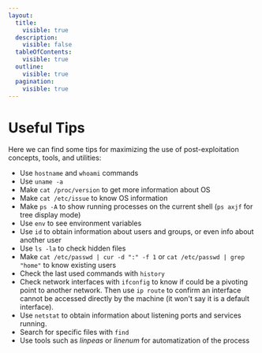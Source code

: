 ```yaml
---
layout:
  title:
    visible: true
  description:
    visible: false
  tableOfContents:
    visible: true
  outline:
    visible: true
  pagination:
    visible: true
---
```


# Useful Tips

Here we can find some tips for maximizing the use of post-exploitation concepts, tools, and utilities:

* Use `hostname` and `whoami` commands
* Use `uname -a`
* Make `cat /proc/version` to get more information about OS
* Make `cat /etc/issue` to know OS information
* Make `ps -A` to show running processes on the current shell (`ps axjf` for tree display mode)
* Use `env` to see environment variables
* Use `id` to obtain information about users and groups, or even info about another user
* Use `ls -la` to check hidden files
* Make `cat /etc/passwd | cur -d ":" -f 1` or `cat /etc/passwd | grep "home"` to know existing users&#x20;
* Check the last used commands with `history`
* Check network interfaces with `ifconfig` to know if could be a pivoting point to another network. Then use `ip route` to confirm an interface cannot be accessed directly by the machine (it won't say it is a default interface).
* Use `netstat` to obtain information about listening ports and services running.
* Search for specific files with `find`
* Use tools such as _linpeas_ or _linenum_ for automatization of the process

